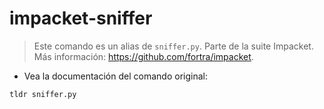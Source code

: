 # impacket-sniffer

> Este comando es un alias de `sniffer.py`.
> Parte de la suite Impacket.
> Más información: <https://github.com/fortra/impacket>.

- Vea la documentación del comando original:

`tldr sniffer.py`
